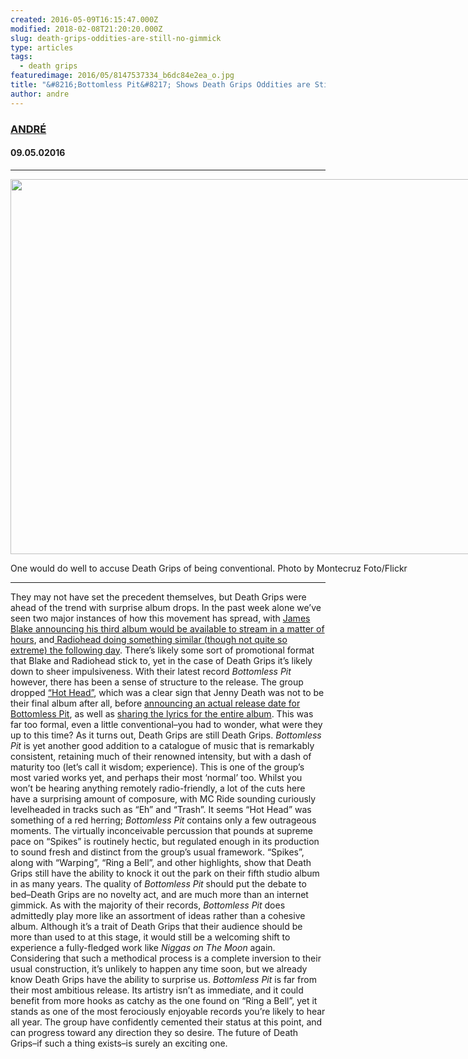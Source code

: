 ```yaml
---
created: 2016-05-09T16:15:47.000Z
modified: 2018-02-08T21:20:20.000Z
slug: death-grips-oddities-are-still-no-gimmick
type: articles
tags:
  - death grips
featuredimage: 2016/05/8147537334_b6dc84e2ea_o.jpg
title: "&#8216;Bottomless Pit&#8217; Shows Death Grips Oddities are Still No Gimmick"
author: andre
---
```

### [ANDRÉ](<https://twitter.com/AndreDack>)
#### 09\.05.02016
------

<div id="attachment_2067" style="width: 902px" class="wp-caption aligncenter"><img class="wp-image-2067" src="http://audioxide.com/wp-content/uploads/2016/05/8147537334_b6dc84e2ea_o.jpg" alt="" width="892" height="600" srcset="2016/05/8147537334_b6dc84e2ea_o.jpg 968w, 2016/05/8147537334_b6dc84e2ea_o-300x202.jpg 300w, 2016/05/8147537334_b6dc84e2ea_o-768x516.jpg 768w, 2016/05/8147537334_b6dc84e2ea_o-800x538.jpg 800w" sizes="(max-width: 892px) 100vw, 892px"><p class="wp-caption-text">One would do well to accuse Death Grips of being conventional. Photo by Montecruz Foto/Flickr</p></div>

------
They may not have set the precedent themselves, but Death Grips were ahead of the trend with surprise album drops. In the past week alone we’ve seen two major instances of how this movement has spread, with [James Blake announcing his third album would be available to stream in a matter of hours](<http://pitchfork.com/news/65268-james-blakes-new-album-the-colour-in-anything-is-out-tonight/>), and[ Radiohead doing something similar (though not quite so extreme) the following day](<http://pitchfork.com/news/65297-radiohead-announce-new-album-release-date-share-daydreaming-video/>). There’s likely some sort of promotional format that Blake and Radiohead stick to, yet in the case of Death Grips it’s likely down to sheer impulsiveness. With their latest record *Bottomless Pit* however, there has been a sense of structure to the release. The group dropped [“Hot Head”](<https://www.youtube.com/watch?v=UQm8qpexnjo>), which was a clear sign that Jenny Death was not to be their final album after all, before [announcing an actual release date for Bottomless Pit](<http://pitchfork.com/news/61741-death-grips-announce-new-album-bottomless-pit-release-date-share-lyrics/>), as well as [sharing the lyrics for the entire album](<http://thirdworlds.net/pit.php>). This was far too formal, even a little conventional–you had to wonder, what were they up to this time?
As it turns out, Death Grips are still Death Grips. *Bottomless Pit* is yet another good addition to a catalogue of music that is remarkably consistent, retaining much of their renowned intensity, but with a dash of maturity too (let’s call it wisdom; experience). This is one of the group’s most varied works yet, and perhaps their most ‘normal’ too. Whilst you won’t be hearing anything remotely radio-friendly, a lot of the cuts here have a surprising amount of composure, with MC Ride sounding curiously levelheaded in tracks such as “Eh” and “Trash”. It seems “Hot Head” was something of a red herring; *Bottomless Pit* contains only a few outrageous moments. The virtually inconceivable percussion that pounds at supreme pace on “Spikes” is routinely hectic, but regulated enough in its production to sound fresh and distinct from the group’s usual framework. “Spikes”, along with “Warping”, “Ring a Bell”, and other highlights, show that Death Grips still have the ability to knock it out the park on their fifth studio album in as many years. The quality of *Bottomless Pit* should put the debate to bed–Death Grips are no novelty act, and are much more than an internet gimmick.
As with the majority of their records, *Bottomless Pit* does admittedly play more like an assortment of ideas rather than a cohesive album. Although it’s a trait of Death Grips that their audience should be more than used to at this stage, it would still be a welcoming shift to experience a fully-fledged work like *Niggas on The Moon* again. Considering that such a methodical process is a complete inversion to their usual construction, it’s unlikely to happen any time soon, but we already know Death Grips have the ability to surprise us. *Bottomless Pit* is far from their most ambitious release. Its artistry isn’t as immediate, and it could benefit from more hooks as catchy as the one found on “Ring a Bell”, yet it stands as one of the most ferociously enjoyable records you’re likely to hear all year. The group have confidently cemented their status at this point, and can progress toward any direction they so desire. The future of Death Grips–if such a thing exists–is surely an exciting one.
